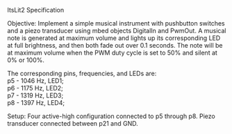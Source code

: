 ItsLit2 Specification

Objective: Implement a simple musical instrument with pushbutton switches and a piezo transducer using mbed objects DigitalIn and PwmOut. A musical note is generated at maximum volume and lights up its corresponding LED at full brightness, and then both fade out over 0.1 seconds. The note will be at maximum volume when the PWM duty cycle is set to 50% and silent at 0% or 100%.  

The corresponding pins, frequencies, and LEDs are:  
p5 - 1046 Hz, LED1;   
p6 - 1175 Hz, LED2;   
p7 - 1319 Hz, LED3;   
p8 - 1397 Hz, LED4;   

Setup: Four active-high configuration connected to p5 through p8. Piezo transducer connected between p21 and GND.  
